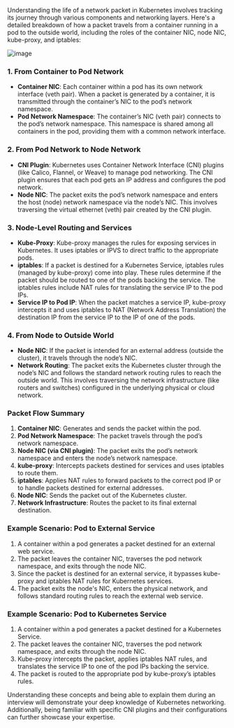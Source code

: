Understanding the life of a network packet in Kubernetes involves tracking its journey through various components and networking layers. Here's a detailed breakdown of how a packet travels from a container running in a pod to the outside world, including the roles of the container NIC, node NIC, kube-proxy, and iptables:

![image](https://github.com/user-attachments/assets/b09adef2-20f9-4bc2-9cda-74e67c91e231)



### 1. From Container to Pod Network
- **Container NIC**: Each container within a pod has its own network interface (veth pair). When a packet is generated by a container, it is transmitted through the container’s NIC to the pod’s network namespace.
- **Pod Network Namespace**: The container’s NIC (veth pair) connects to the pod’s network namespace. This namespace is shared among all containers in the pod, providing them with a common network interface.

### 2. From Pod Network to Node Network
- **CNI Plugin**: Kubernetes uses Container Network Interface (CNI) plugins (like Calico, Flannel, or Weave) to manage pod networking. The CNI plugin ensures that each pod gets an IP address and configures the pod network.
- **Node NIC**: The packet exits the pod’s network namespace and enters the host (node) network namespace via the node’s NIC. This involves traversing the virtual ethernet (veth) pair created by the CNI plugin.

### 3. Node-Level Routing and Services
- **Kube-Proxy**: Kube-proxy manages the rules for exposing services in Kubernetes. It uses iptables or IPVS to direct traffic to the appropriate pods.
- **iptables**: If a packet is destined for a Kubernetes Service, iptables rules (managed by kube-proxy) come into play. These rules determine if the packet should be routed to one of the pods backing the service. The iptables rules include NAT rules for translating the service IP to the pod IPs.
- **Service IP to Pod IP**: When the packet matches a service IP, kube-proxy intercepts it and uses iptables to NAT (Network Address Translation) the destination IP from the service IP to the IP of one of the pods.

### 4. From Node to Outside World
- **Node NIC**: If the packet is intended for an external address (outside the cluster), it travels through the node’s NIC.
- **Network Routing**: The packet exits the Kubernetes cluster through the node’s NIC and follows the standard network routing rules to reach the outside world. This involves traversing the network infrastructure (like routers and switches) configured in the underlying physical or cloud network.

### Packet Flow Summary
1. **Container NIC**: Generates and sends the packet within the pod.
2. **Pod Network Namespace**: The packet travels through the pod’s network namespace.
3. **Node NIC (via CNI plugin)**: The packet exits the pod’s network namespace and enters the node’s network namespace.
4. **kube-proxy**: Intercepts packets destined for services and uses iptables to route them.
5. **iptables**: Applies NAT rules to forward packets to the correct pod IP or to handle packets destined for external addresses.
6. **Node NIC**: Sends the packet out of the Kubernetes cluster.
7. **Network Infrastructure**: Routes the packet to its final external destination.

### Example Scenario: Pod to External Service
1. A container within a pod generates a packet destined for an external web service.
2. The packet leaves the container NIC, traverses the pod network namespace, and exits through the node NIC.
3. Since the packet is destined for an external service, it bypasses kube-proxy and iptables NAT rules for Kubernetes services.
4. The packet exits the node's NIC, enters the physical network, and follows standard routing rules to reach the external web service.

### Example Scenario: Pod to Kubernetes Service
1. A container within a pod generates a packet destined for a Kubernetes Service.
2. The packet leaves the container NIC, traverses the pod network namespace, and exits through the node NIC.
3. Kube-proxy intercepts the packet, applies iptables NAT rules, and translates the service IP to one of the pod IPs backing the service.
4. The packet is routed to the appropriate pod by kube-proxy’s iptables rules.

Understanding these concepts and being able to explain them during an interview will demonstrate your deep knowledge of Kubernetes networking. Additionally, being familiar with specific CNI plugins and their configurations can further showcase your expertise.
